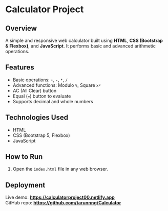 # Calculator Project

## Overview

A simple and responsive web calculator built using **HTML**, **CSS (Bootstrap & Flexbox)**, and **JavaScript**. It performs basic and advanced arithmetic operations.

## Features

- Basic operations: `+`, `-`, `*`, `/`
- Advanced functions: Modulo `%`, Square `x²`
- AC (All Clear) button
- Equal (`=`) button to evaluate
- Supports decimal and whole numbers

## Technologies Used

- HTML
- CSS (Bootstrap 5, Flexbox)
- JavaScript

## How to Run

1. Open the `index.html` file in any web browser.

## Deployment

Live demo: **https://calculatorproject00.netlify.app**  
GitHub repo: **https://github.com/tarunnng/Calculator**
